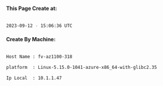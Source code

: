 
   
#### This Page Create at:

```bash

2023-09-12 - 15:06:36 UTC

```

#### Create By Machine:

```bash

Host Name : fv-az1100-318

platform  : Linux-5.15.0-1041-azure-x86_64-with-glibc2.35

Ip Local  : 10.1.1.47

```

